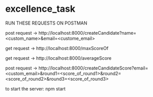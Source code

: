 # excellence_task

RUN THESE REQUESTS ON POSTMAN

post request -> http://localhost:8000/createCandidate?name=<custom_name>&email=<custome_email>

get request -> http://localhost:8000/maxScoreOf

get request -> http://localhost:8000/averageScore

post request -> http://localhost:8000/createCandidateScore?email=<custom_email>&round1=<score_of_round1>&round2=<score_of_round2>&round3=<score_of_round3>

to start the server: npm start
